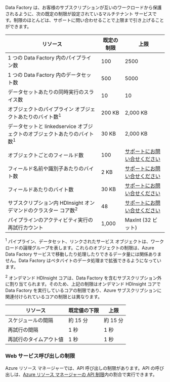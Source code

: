 Data Factory は、お客様のサブスクリプションが互いのワークロードから保護されるように、次の既定の制限が設定されているマルチテナント サービスです。制限のほとんどは、サポートに問い合わせることで上限まで引き上げることができます。

**リソース** | **既定の制限** | **上限**
-------- | ------------- | -------------
1 つの Data Factory 内のパイプライン数 | 100 | 2500
1 つの Data Factory 内のデータセット数 | 500 | 5000
データセットあたりの同時実行のスライス数 | 10 | 10
オブジェクトのパイプライン オブジェクトあたりのバイト数<sup>1</sup> | 200 KB | 2,000 KB
データセットと linkedservice オブジェクトのオブジェクトあたりのバイト数<sup>1</sup> | 30 KB | 2,000 KB
オブジェクトごとのフィールド数 | 100 | [サポートにお問い合せください](https://azure.microsoft.com/blog/2014/06/04/azure-limits-quotas-increase-requests/)
フィールド名前や識別子あたりのバイト数 | 2 KB | [サポートにお問い合せください](https://azure.microsoft.com/blog/2014/06/04/azure-limits-quotas-increase-requests/)
フィールドあたりのバイト数 | 30 KB | [サポートにお問い合せください](https://azure.microsoft.com/blog/2014/06/04/azure-limits-quotas-increase-requests/)
サブスクリプション内 HDInsight オンデマンドのクラスター コア数<sup>2</sup> | 48 | [サポートにお問い合せください](https://azure.microsoft.com/blog/2014/06/04/azure-limits-quotas-increase-requests/)
パイプラインのアクティビティ実行の再試行カウント | 1,000 | MaxInt (32 ビット)

<sup>1</sup> パイプライン、データセット、リンクされたサービス オブジェクトは、ワークロードの論理グループを表します。これらのオブジェクトの制限は、Azure Data Factory サービスで移動したり処理したりできるデータ量には関係ありません。Data Factory はペタバイトのデータ処理まで拡張できるようになっています。

<sup>2</sup> オンデマンド HDInsight コアは、Data Factory を含むサブスクリプション外に割り当てられます。そのため、上記の制限はオンデマンド HDInsight コアで Data Factory を実行しているコアの制限であり、Azure サブスクリプションに関連付けられているコアの制限とは異なります。


**リソース** | **既定値の下限** | **上限**
-------- | ------------------- | -------------
スケジュールの間隔 | 約 15 分 | 約 15 分
再試行の間隔 | 1 秒 | 1 秒
再試行のタイムアウト値 | 1 秒 | 1 秒


### Web サービス呼び出しの制限

Azure リソース マネージャーでは、API 呼び出しの制限があります。API の呼び出しは、[Azure リソース マネージャーの API 制限](../azure-subscription-service-limits/#resource-group-limits)内の割合で実行できます。

<!---HONumber=AcomDC_0323_2016-->